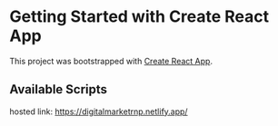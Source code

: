 # Getting Started with Create React App

This project was bootstrapped with [Create React App](https://github.com/facebook/create-react-app).

## Available Scripts

hosted link:
https://digitalmarketrnp.netlify.app/